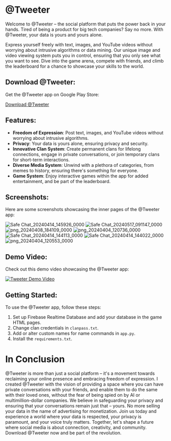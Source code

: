 # @Tweeter

Welcome to @Tweeter – the social platform that puts the power back in your hands. Tired of being a product for big tech companies? Say no more. With @Tweeter, your data is yours and yours alone.

Express yourself freely with text, images, and YouTube videos without worrying about intrusive algorithms or data mining. Our unique image and video viewing system puts you in control, ensuring that you only see what you want to see. Dive into the game arena, compete with friends, and climb the leaderboard for a chance to showcase your skills to the world.

## Download @Tweeter:

Get the @Tweeter app on Google Play Store:

[Download @Tweeter](https://play.google.com/store/apps/details?id=com.scriptiez.tweeter)

## Features:

- **Freedom of Expression**: Post text, images, and YouTube videos without worrying about intrusive algorithms.
- **Privacy**: Your data is yours alone, ensuring privacy and security.
- **Innovative Clan System**: Create permanent clans for lifelong connections, engage in private conversations, or join temporary clans for short-term interactions.
- **Diverse Media System**: Unwind with a plethora of categories, from memes to history, ensuring there's something for everyone.
- **Game System**: Enjoy interactive games within the app for added entertainment, and be part of the leaderboard.

## Screenshots:

Here are some screenshots showcasing the inner pages of the @Tweeter app:

![Safe Chat_20240414_145926_0000](https://github.com/SivaVimel/Tweeter-Social/assets/87802556/e2faf597-f6a9-4bff-a200-40a1dc1ca486)
![Safe Chat_20240517_091147_0000](https://github.com/SivaVimel/Tweeter-Social/assets/87802556/8496069a-3ea0-4f7b-96f2-17d616b6f91e)
![png_20240408_184109_0000](https://github.com/SivaVimel/Tweeter-Social/assets/87802556/0fb2f3d8-97f0-4830-b122-4e4faf9a410f)
![png_20240404_120736_0000](https://github.com/SivaVimel/Tweeter-Social/assets/87802556/e8b40f5c-a994-403c-ae43-f55ce54abb50)
![Safe Chat_20240414_144113_0000](https://github.com/SivaVimel/Tweeter-Social/assets/87802556/dc57af36-a37f-474e-9f48-0df5721b5332)
![Safe Chat_20240414_144022_0000](https://github.com/SivaVimel/Tweeter-Social/assets/87802556/5210a19e-4b90-46ec-8f99-03916b1f5098)
![png_20240404_120553_0000](https://github.com/SivaVimel/Tweeter-Social/assets/87802556/de3aa1bb-315a-4070-99e2-863de0d7fe44)

## Demo Video:

Check out this demo video showcasing the @Tweeter app:

[![Tweeter Demo Video](https://github.com/SivaVimel/Tweeter-Social/assets/87802556/9a2ea92e-cc57-449f-af08-f2618364daea=50x50)](https://www.youtube.com/watch?v=jgpTGbBNWtw)

## Getting Started:

To use the @Tweeter app, follow these steps:

1. Set up Firebase Realtime Database and add your database in the game HTML pages.
2. Change clan credentials in `clanpass.txt`.
3. Add or alter custom names for name commands in `app.py`.
4. Install the `requirements.txt`.

# In Conclusion
@Tweeter is more than just a social platform – it's a movement towards reclaiming your online presence and embracing freedom of expression. I created @Tweeter with the vision of providing a space where you can have private conversations with your friends, and enable them to do the same with their loved ones, without the fear of being spied on by AI or multimillion-dollar companies. We believe in safeguarding your privacy and ensuring that your conversations remain just that – yours. No more selling your data in the name of advertising for monetization. Join us today and experience a world where your data is respected, your privacy is paramount, and your voice truly matters. Together, let's shape a future where social media is about connection, creativity, and community. Download @Tweeter now and be part of the revolution.
